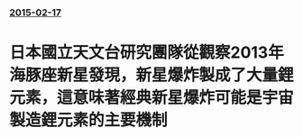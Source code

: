 ### [2015-02-17](/news/2015/02/17/index.md)

##### 
# 日本國立天文台研究團隊從觀察2013年海豚座新星發現，新星爆炸製成了大量鋰元素，這意味著經典新星爆炸可能是宇宙製造鋰元素的主要機制



